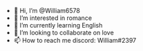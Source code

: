 - 👋 Hi, I’m @William6578
- 👀 I’m interested in romance
- 🌱 I’m currently learning English
- 💞️ I’m looking to collaborate on love
- 📫 How to reach me discord: William#2397

<!---
William6578/William6578 is a ✨ special ✨ repository because its `README.md` (this file) appears on your GitHub profile.
You can click the Preview link to take a look at your changes.
--->
